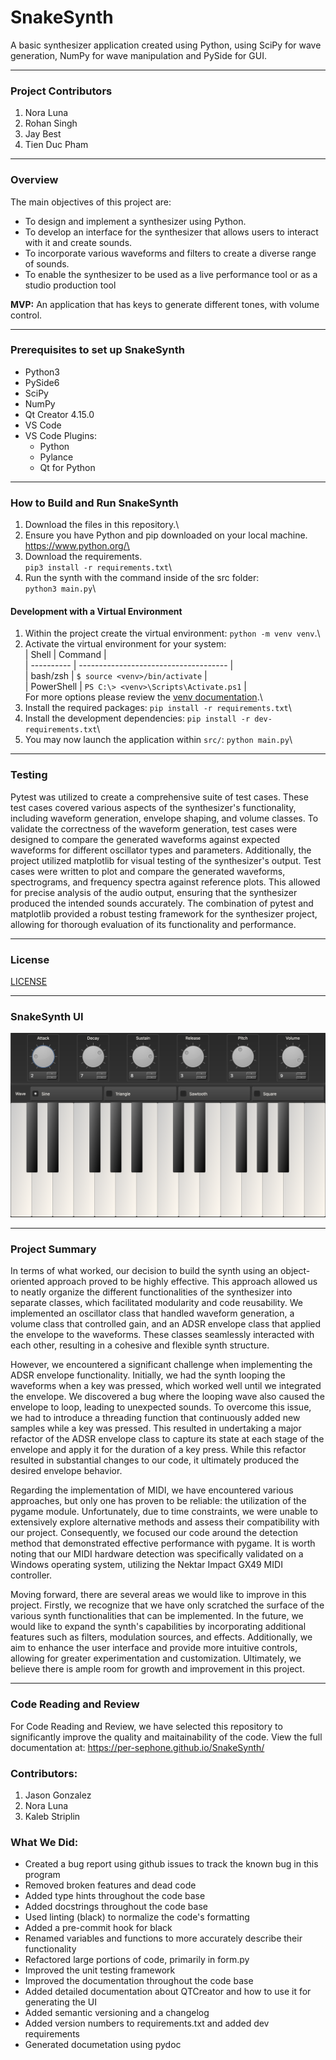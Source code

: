 # SnakeSynth
A basic synthesizer application created using Python, using SciPy for wave generation, NumPy for wave manipulation and PySide for GUI.
___

### Project Contributors
1. Nora Luna
2. Rohan Singh
3. Jay Best
4. Tien Duc Pham
___

### Overview
The main objectives of this project are:
- To design and implement a synthesizer using Python.
- To develop an interface for the synthesizer that allows users to interact with it and create sounds.
- To incorporate various waveforms and filters to create a diverse range of sounds.
- To enable the synthesizer to be used as a live performance tool or as a studio production tool

**MVP:** An application that has keys to generate different tones, with volume control.
___
### Prerequisites to set up SnakeSynth

- Python3
- PySide6
- SciPy
- NumPy
- Qt Creator 4.15.0
- VS Code
- VS Code Plugins:
	- Python
	- Pylance
	- Qt for Python
___

### How to Build and Run SnakeSynth

1. Download the files in this repository.\
2. Ensure you have Python and pip downloaded on your local machine.\
	https://www.python.org/\
3. Download the requirements.\
	`pip3 install -r requirements.txt`\
4. Run the synth with the command inside of the src folder:\
	`python3 main.py`\

#### Development with a Virtual Environment

1. Within the project create the virtual environment: `python -m venv venv`.\
2. Activate the virtual environment for your system:\
| Shell      | Command                               |\
| ---------- | ------------------------------------- |\
| bash/zsh   | `$ source <venv>/bin/activate`        |\
| PowerShell | `PS C:\> <venv>\Scripts\Activate.ps1` |\
For more options please review the [venv documentation](https://docs.python.org/3/library/venv.html#how-venvs-work).\
3. Install the required packages: `pip install -r requirements.txt`\
4. Install the development dependencies: `pip install -r dev-requirements.txt`\
5. You may now launch the application within `src/`: `python main.py`\

_____

### Testing

Pytest was utilized to create a comprehensive suite of test cases. These test cases covered various aspects of the synthesizer's functionality, including waveform generation, envelope shaping, and volume classes. To validate the correctness of the waveform generation, test cases were designed to compare the generated waveforms against expected waveforms for different oscillator types and parameters. Additionally, the project utilized matplotlib for visual testing of the synthesizer's output. Test cases were written to plot and compare the generated waveforms, spectrograms, and frequency spectra against reference plots. This allowed for precise analysis of the audio output, ensuring that the synthesizer produced the intended sounds accurately. The combination of pytest and matplotlib provided a robust testing framework for the synthesizer project, allowing for thorough evaluation of its functionality and performance. 
_____

### License

[LICENSE](LICENSE)
_____
### SnakeSynth UI

![synthesizer with 25 keys, wave changing options, and knobs for adsr, volume, and pitch](snakeSynthUI.png)
_____

### Project Summary

In terms of what worked, our decision to build the synth using an object-oriented approach proved to be highly effective. This approach allowed us to neatly organize the different functionalities of the synthesizer into separate classes, which facilitated modularity and code reusability. We implemented an oscillator class that handled waveform generation, a volume class that controlled gain, and an ADSR envelope class that applied the envelope to the waveforms. These classes seamlessly interacted with each other, resulting in a cohesive and flexible synth structure.

However, we encountered a significant challenge when implementing the ADSR envelope functionality. Initially, we had the synth looping the waveforms when a key was pressed, which worked well until we integrated the envelope. We discovered a bug where the looping wave also caused the envelope to loop, leading to unexpected sounds. To overcome this issue, we had to introduce a threading function that continuously added new samples while a key was pressed. This resulted in undertaking a major refactor of the ADSR envelope class to capture its state at each stage of the envelope and apply it for the duration of a key press. While this refactor resulted in substantial changes to our code, it ultimately produced the desired envelope behavior.

Regarding the implementation of MIDI, we have encountered various approaches, but only one has proven to be reliable: the utilization of the pygame module. Unfortunately, due to time constraints, we were unable to extensively explore alternative methods and assess their compatibility with our project. Consequently, we focused our code around the detection method that demonstrated effective performance with pygame. It is worth noting that our MIDI hardware detection was specifically validated on a Windows operating system, utilizing the Nektar Impact GX49 MIDI controller.

Moving forward, there are several areas we would like to improve in this project. Firstly, we recognize that we have only scratched the surface of the various synth functionalities that can be implemented. In the future, we would like to expand the synth's capabilities by incorporating additional features such as filters, modulation sources, and effects. Additionally, we aim to enhance the user interface and provide more intuitive controls, allowing for greater experimentation and customization. Ultimately, we believe there is ample room for growth and improvement in this project.
_____

### Code Reading and Review

For Code Reading and Review, we have selected this repository to significantly improve the quality and maitainability of the code. View the full documentation at: https://per-sephone.github.io/SnakeSynth/

### Contributors:
1. Jason Gonzalez
2. Nora Luna
3. Kaleb Striplin

### What We Did:

- Created a bug report using github issues to track the known bug in this program
- Removed broken features and dead code
- Added type hints throughout the code base
- Added docstrings throughout the code base
- Used linting (black) to normalize the code's formatting
- Added a pre-commit hook for black
- Renamed variables and functions to more accurately describe their functionality
- Refactored large portions of code, primarily in form.py
- Improved the unit testing framework
- Improved the documentation throughout the code base
- Added detailed documentation about QTCreator and how to use it for generating the UI
- Added semantic versioning and a changelog
- Added version numbers to requirements.txt and added dev requirements
- Generated documetation using pydoc